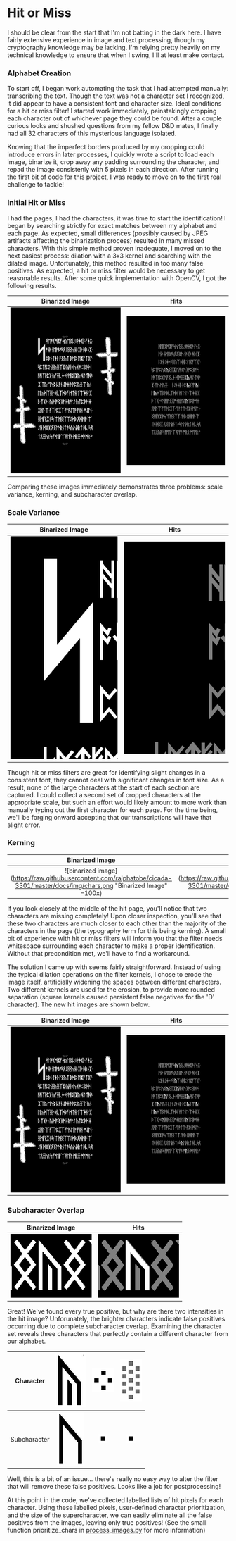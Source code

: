 # Hit or Miss

I should be clear from the start that I'm not batting in the dark here. I have fairly extensive experience in image and text processing, though my cryptography knowledge may be lacking. I'm relying pretty heavily on my technical knowledge to ensure that when I swing, I'll at least make contact. 

### Alphabet Creation

To start off, I began work automating the task that I had attempted manually: transcribing the text. Though the text was not a character set I recognized, it did appear to have a consistent font and character size. Ideal conditions for a hit or miss filter! I started work immediately, painstakingly cropping each character out of whichever page they could be found. After a couple curious looks and shushed questions from my fellow D&D mates, I finally had all 32 characters of this mysterious language isolated.

Knowing that the imperfect borders produced by my cropping could introduce errors in later processes, I quickly wrote a script to load each image, binarize it, crop away any padding surrounding the character, and repad the image consistenly with 5 pixels in each direction. After running the first bit of code for this project, I was ready to move on to the first real challenge to tackle!

### Initial Hit or Miss

I had the pages, I had the characters, it was time to start the identification! I began by searching strictly for exact matches between my alphabet and each page. As expected, small differences (possibly caused by JPEG artifacts affecting the binarization process) resulted in many missed characters. With this simple method proven inadequate, I moved on to the next easiest process: dilation with a 3x3 kernel and searching with the dilated image. Unfortunately, this method resulted in too many false positives. As expected, a hit or miss filter would be necessary to get reasonable results. After some quick implementation with OpenCV, I got the following results.

 Binarized Image | Hits
:---------------:|:----:
![binarized image](https://raw.githubusercontent.com/ralphatobe/cicada-3301/master/docs/img/original.png "Binarized Image") | ![hits](https://raw.githubusercontent.com/ralphatobe/cicada-3301/master/docs/img/hits.png "Hits")

Comparing these images immediately demonstrates three problems: scale variance, kerning, and subcharacter overlap.

### Scale Variance

 Binarized Image | Hits
:---------------:|:----:
![binarized image](https://raw.githubusercontent.com/ralphatobe/cicada-3301/master/docs/img/start_char.png "Binarized Image") | ![hits](https://raw.githubusercontent.com/ralphatobe/cicada-3301/master/docs/img/missing_start.png "Hits")

Though hit or miss filters are great for identifying slight changes in a consistent font, they cannot deal with significant changes in font size. As a result, none of the large characters at the start of each section are captured. I could collect a second set of cropped characters at the appropriate scale, but such an effort would likely amount to more work than manually typing out the first character for each page. For the time being, we'll be forging onward accepting that our transcriptions will have that slight error.

### Kerning

 Binarized Image | Hits
:---------------:|:----:
![binarized image](https://raw.githubusercontent.com/ralphatobe/cicada-3301/master/docs/img/chars.png "Binarized Image" =100x) | ![hits](https://raw.githubusercontent.com/ralphatobe/cicada-3301/master/docs/img/missing_chars.png "Hits" =100x)

If you look closely at the middle of the hit page, you'll notice that two characters are missing completely! Upon closer inspection, you'll see that these two characters are much closer to each other than the majority of the characters in the page (the typography term for this being kerning). A small bit of experience with hit or miss filters will inform you that the filter needs whitespace surrounding each character to make a proper identification. Without that precondition met, we'll have to find a workaround.

The solution I came up with seems fairly straightforward. Instead of using the typical dilation operations on the filter kernels, I chose to erode the image itself, artificially widening the spaces between different characters. Two different kernels are used for the erosion, to provide more rounded separation (square kernels caused persistent false negatives for the 'D' character). The new hit images are shown below.

 Binarized Image | Hits
:---------------:|:----:
![binarized image](https://raw.githubusercontent.com/ralphatobe/cicada-3301/master/docs/img/0_original.png "0_Binarized Image") | ![hits](https://raw.githubusercontent.com/ralphatobe/cicada-3301/master/docs/img/0_hits.png "0_Hits")

### Subcharacter Overlap

 Binarized Image | Hits
:---------------:|:----:
![binarized image](https://raw.githubusercontent.com/ralphatobe/cicada-3301/master/docs/img/normal_char.png "Binarized Image") | ![hits](https://raw.githubusercontent.com/ralphatobe/cicada-3301/master/docs/img/highlight_char.png "Hits")

Great! We've found every true positive, but why are there two intensities in the hit image? Unforunately, the brighter characters indicate false positives occurring due to complete subcharacter overlap. Examining the character set reveals three characters that perfectly contain a different character from our alphabet.

 Character | ![Y](https://raw.githubusercontent.com/ralphatobe/cicada-3301/master/docs/img/Y.png "Y") | ![4 dots](https://raw.githubusercontent.com/ralphatobe/cicada-3301/master/docs/img/4_dots.png "4 Dots") | ![13 dots](https://raw.githubusercontent.com/ralphatobe/cicada-3301/master/docs/img/13_dots.png "13 Dots")
:-:|:-:|:-:|:-:
Subcharacter | ![U](https://raw.githubusercontent.com/ralphatobe/cicada-3301/master/docs/img/U.png "U") | ![1 dot](https://raw.githubusercontent.com/ralphatobe/cicada-3301/master/docs/img/1_dot.png "1 Dot") | ![1 dot](https://raw.githubusercontent.com/ralphatobe/cicada-3301/master/docs/img/1_dot.png "1 Dot")

Well, this is a bit of an issue... there's really no easy way to alter the filter that will remove these false positives. Looks like a job for postprocessing!

At this point in the code, we've collected labelled lists of hit pixels for each character. Using these labelled pixels, user-defined character prioritization, and the size of the supercharacter, we can easily eliminate all the false positives from the images, leaving only true positives! (See the small function prioritize_chars in [process_images.py](https://github.com/ralphatobe/cicada-3301/blob/master/process_images.py) for more information)
